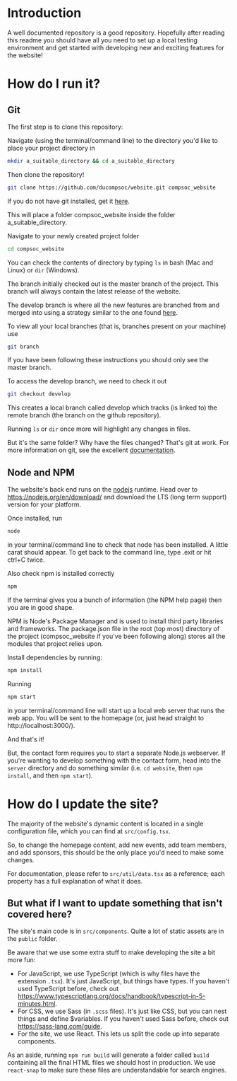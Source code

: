 # Introduction

A well documented repository is a good repository. Hopefully after reading this readme you should have all you need to set up a local testing environment and get started with developing new and exciting features for the website!

# How do I run it?

## Git

The first step is to clone this repository:

Navigate (using the terminal/command line) to the directory you'd like to place your project directory in
```bash
mkdir a_suitable_directory && cd a_suitable_directory
```

Then clone the repository!
```bash
git clone https://github.com/ducompsoc/website.git compsoc_website
```

If you do not have git installed, get it [here](https://git-scm.com/downloads).

This will place a folder compsoc_website inside the folder a_suitable_directory.

Navigate to your newly created project folder
```bash
cd compsoc_website
```

You can check the contents of directory by typing `ls` in bash (Mac and Linux) or `dir` (Windows).

The branch initially checked out is the master branch of the project. This branch will always contain the latest release of the website.

The develop branch is where all the new features are branched from and merged into using a strategy similar to the one found [here](http://nvie.com/posts/a-successful-git-branching-model/).

To view all your local branches (that is, branches present on your machine) use
```bash
git branch
```

If you have been following these instructions you should only see the master branch.

To access the develop branch, we need to check it out
```bash
git checkout develop
```

This creates a local branch called develop which tracks (is linked to) the remote branch (the branch on the github repository).

Running `ls` or `dir` once more will highlight any changes in files.

But it's the same folder? Why have the files changed? That's git at work. For more information on git, see the excellent [documentation](https://git-scm.com/doc).

## Node and NPM

The website's back end runs on the [nodejs](https://nodejs.org/en/) runtime. Head over to https://nodejs.org/en/download/ and download the LTS (long term support) version for your platform.

Once installed, run
```bash
node
```
in your terminal/command line to check that node has been installed. A little carat should appear. To get back to the command line, type .exit or hit ctrl+C twice.

Also check npm is installed correctly
```bash
npm
```
If the terminal gives you a bunch of information (the NPM help page) then you are in good shape.

NPM is Node's Package Manager and is used to install third party libraries and frameworks. The package.json file in the root (top most) directory of the project (compsoc_website if you've been following along) stores all the modules that project relies upon.

Install dependencies by running:
```bash
npm install
```

Running
```bash
npm start
```
in your terminal/command line will start up a local web server that runs the web app. You will be sent to the homepage (or, just head straight to http://localhost:3000/).

And that's it!

But, the contact form requires you to start a separate Node.js webserver. If you're wanting to develop something with the contact form, head into the `server` directory and do something similar (i.e. `cd website`, then `npm install`, and then `npm start`).

# How do I update the site?

The majority of the website's dynamic content is located in a single configuration file, which you can find at `src/config.tsx`.

So, to change the homepage content, add new events, add team members, and add sponsors, this should be the only place you'd need to make some changes.

For documentation, please refer to `src/util/data.tsx` as a reference; each property has a full explanation of what it does.

## But what if I want to update something that isn't covered here?

The site's main code is in `src/components`. Quite a lot of static assets are in the `public` folder.

Be aware that we use some extra stuff to make developing the site a bit more fun:

* For JavaScript, we use TypeScript (which is why files have the extension `.tsx`). It's just JavaScript, but things have types. If you haven't used TypeScript before, check out https://www.typescriptlang.org/docs/handbook/typescript-in-5-minutes.html.
* For CSS, we use Sass (in `.scss` files). It's just like CSS, but you can nest things and define $variables. If you haven't used Sass before, check out https://sass-lang.com/guide.
* For the site, we use React. This lets us split the code up into separate components.

As an aside, running `npm run build` will generate a folder called `build` containing all the final HTML files we should host in production. We use `react-snap` to make sure these files are understandable for search engines.
